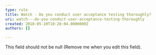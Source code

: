 ```yaml
---
type: rule
title: Watch - Do you conduct user acceptance testing thoroughly?
uri: watch---do-you-conduct-user-acceptance-testing-thoroughly
created: 2010-05-20T10:28:04.0000000Z
authors: []

---
```




<span class='intro'> This field should not be null (Remove me when you edit this field). </span>




